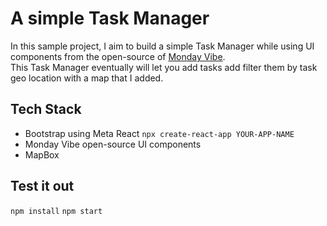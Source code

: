 # A simple Task Manager

In this sample project, I aim to build a simple Task Manager while using UI components from the open-source of [Monday Vibe](https://github.com/mondaycom/vibe).\
This Task Manager eventually will let you add tasks add filter them by task geo location with a map that I added.

## Tech Stack

- Bootstrap using Meta React `npx create-react-app YOUR-APP-NAME`
- Monday Vibe open-source UI components
- MapBox

## Test it out

`npm install`
`npm start`
